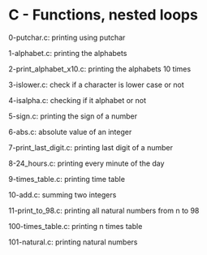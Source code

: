 # C - Functions, nested loops

0-putchar.c: printing using putchar

1-alphabet.c: printing the alphabets

2-print_alphabet_x10.c: printing the alphabets 10 times

3-islower.c: check if a character is lower case or not

4-isalpha.c: checking if it alphabet or not

5-sign.c: printing the sign of a number

6-abs.c: absolute value of an integer

7-print_last_digit.c: printing last digit of a number

8-24_hours.c: printing every minute of the day

9-times_table.c: printing time table

10-add.c: summing two integers

11-print_to_98.c: printing all natural numbers from n to 98

100-times_table.c: printing n times table

101-natural.c: printing natural numbers
